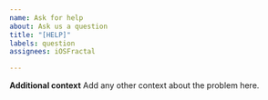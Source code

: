 ```yaml
---
name: Ask for help
about: Ask us a question
title: "[HELP]"
labels: question
assignees: iOSFractal

---
```


**Additional context**
Add any other context about the problem here.
